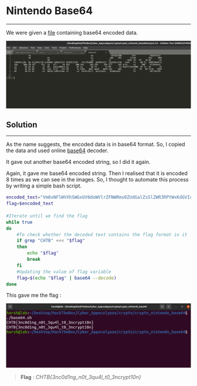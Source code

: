 # Nintendo Base64
---
We were given a [file](output.txt) containing base64 encoded data.

![file](images/base64.png)

## Solution
---
As the name suggests, the encoded data is in base64 format. So, I copied the data and used online [base64](www.base64decode.org) decoder.

It gave out another base64 encoded string, so I did it again.

Again, it gave me base64 encoded string. Then I realised that it is encoded 8 times as we can see in the images. So, I thought to automate this process by writing a simple bash script.

```bash
encoded_text="Vm0xNFlWVXhSWGxUV0doWVlrZFNWRmx0ZUdGalZsSlZWR3RPYWxKdGVIcFdiR2h2VkdzeFdGVnViRmRXTTFKeVdWUkdZV1JGT1ZWVmJGWk9WakpvV1ZaclpEUlVNVWw0Vkc1U1RsWnNXbGhWYkZKWFUxWmFSMWRzV2s1V2F6VkpWbTEwYjFkSFNsbFZiRkpXWWtaYU0xcEZXbUZTTVZaeVkwVTFWMDFHYjNkV2EyTXhWakpHVjFScmFGWmlhM0JYV1ZSR1lWZEdVbFZTYms1clVsUldTbGRyV2tkV2JGcEZVVlJWUFE9PQ=="
flag=$encoded_text

#Iterate until we find the flag
while true
do
	#To check whether the decoded text contains the flag format in it
	if grep "CHTB" <<< "$flag" 
	then
		echo "$flag"
		break
	fi
	#Updating the value of flag variable
	flag=$(echo "$flag" | base64 --decode) 
done
```

This gave me the flag : 

![flag](images/flag.png)

> **Flag** : _CHTB{3nc0d1ng_n0t_3qu4l_t0_3ncrypt10n}_
